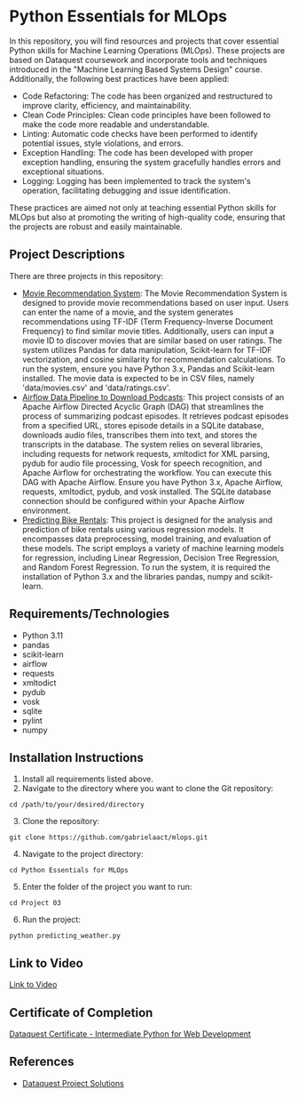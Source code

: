 # Python Essentials for MLOps
In this repository, you will find resources and projects that cover essential Python skills for Machine Learning Operations (MLOps). These projects are based on Dataquest coursework and incorporate tools and techniques introduced in the "Machine Learning Based Systems Design" course. Additionally, the following best practices have been applied:

- Code Refactoring: The code has been organized and restructured to improve clarity, efficiency, and maintainability.
- Clean Code Principles: Clean code principles have been followed to make the code more readable and understandable.
- Linting: Automatic code checks have been performed to identify potential issues, style violations, and errors.
- Exception Handling: The code has been developed with proper exception handling, ensuring the system gracefully handles errors and exceptional situations.
- Logging: Logging has been implemented to track the system's operation, facilitating debugging and issue identification.

These practices are aimed not only at teaching essential Python skills for MLOps but also at promoting the writing of high-quality code, ensuring that the projects are robust and easily maintainable.

## Project Descriptions
There are three projects in this repository:

- [Movie Recommendation System](https://github.com/gabrielaact/mlops/tree/main/Python%20Essentials%20for%20MLOps/Project%2001): The Movie Recommendation System is designed to provide movie recommendations based on user input. Users can enter the name of a movie, and the system generates recommendations using TF-IDF (Term Frequency-Inverse Document Frequency) to find similar movie titles. Additionally, users can input a movie ID to discover movies that are similar based on user ratings. The system utilizes Pandas for data manipulation, Scikit-learn for TF-IDF vectorization, and cosine similarity for recommendation calculations. To run the system, ensure you have Python 3.x, Pandas and Scikit-learn installed. The movie data is expected to be in CSV files, namely 'data/movies.csv' and 'data/ratings.csv'.
- [Airflow Data Pipeline to Download Podcasts](https://github.com/gabrielaact/mlops/tree/main/Python%20Essentials%20for%20MLOps/Project%2002): This project consists of an Apache Airflow Directed Acyclic Graph (DAG) that streamlines the process of summarizing podcast episodes. It retrieves podcast episodes from a specified URL, stores episode details in a SQLite database, downloads audio files, transcribes them into text, and stores the transcripts in the database. The system relies on several libraries, including requests for network requests, xmltodict for XML parsing, pydub for audio file processing, Vosk for speech recognition, and Apache Airflow for orchestrating the workflow. You can execute this DAG with Apache Airflow. Ensure you have Python 3.x, Apache Airflow, requests, xmltodict, pydub, and vosk installed. The SQLite database connection should be configured within your Apache Airflow environment.
- [Predicting Bike Rentals](https://github.com/gabrielaact/mlops/tree/main/Python%20Essentials%20for%20MLOps/Project%2003): This project is designed for the analysis and prediction of bike rentals using various regression models. It encompasses data preprocessing, model training, and evaluation of these models. The script employs a variety of machine learning models for regression, including Linear Regression, Decision Tree Regression, and Random Forest Regression. To run the system, it is required the installation of Python 3.x and the libraries pandas, numpy and scikit-learn.

## Requirements/Technologies

- Python 3.11
- pandas
- scikit-learn
- airflow
- requests
- xmltodict
- pydub
- vosk
- sqlite
- pylint
- numpy

## Installation Instructions

1. Install all requirements listed above.
2. Navigate to the directory where you want to clone the Git repository:
```
cd /path/to/your/desired/directory
```
3. Clone the repository:
```
git clone https://github.com/gabrielaact/mlops.git
```
4. Navigate to the project directory:
```
cd Python Essentials for MLOps
```
5. Enter the folder of the project you want to run:
```
cd Project 03
```
6. Run the project:
```
python predicting_weather.py
```

## Link to Video

[Link to Video](https://www.loom.com/share/9eaf8963c77341acbcccf27687cfd3fe?sid=88d6c09f-58d7-4fcb-8ae7-1c0765746675)

## Certificate of Completion

[Dataquest Certificate - Intermediate Python for Web Development](https://app.dataquest.io/view_cert/MLO6Y4AP90Y4EETQXE7C)


## References

- [Dataquest Project Solutions](https://github.com/dataquestio/solutions)

